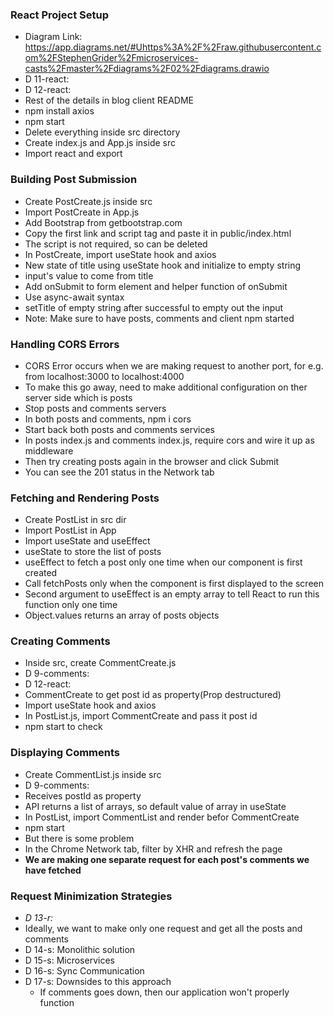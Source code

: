 ### React Project Setup
* Diagram Link: https://app.diagrams.net/#Uhttps%3A%2F%2Fraw.githubusercontent.com%2FStephenGrider%2Fmicroservices-casts%2Fmaster%2Fdiagrams%2F02%2Fdiagrams.drawio
* D 11-react:
* D 12-react:
* Rest of the details in blog client README 
* npm install axios
* npm start
* Delete everything inside src directory
* Create index.js and App.js inside src
* Import react and export 

### Building Post Submission
* Create PostCreate.js inside src
* Import PostCreate in App.js
* Add Bootstrap from getbootstrap.com
* Copy the first link and script tag and paste it in public/index.html
* The script is not required, so can be deleted
* In PostCreate, import useState hook and axios
* New state of title using useState hook and initialize to empty string
* input's value to come from title
* Add onSubmit to form element and helper function of onSubmit
* Use async-await syntax
* setTitle of empty string after successful to empty out the input
* Note: Make sure to have posts, comments and client npm started

### Handling CORS Errors
* CORS Error occurs when we are making request to another port, for e.g. from localhost:3000 to localhost:4000
* To make this go away, need to make additional configuration on ther server side which is posts
* Stop posts and comments servers
* In both posts and comments, npm i cors
* Start back both posts and comments services
* In posts index.js and comments index.js, require cors and wire it up as middleware
* Then try creating posts again in the browser and click Submit
* You can see the 201 status in the Network tab

### Fetching and Rendering Posts
* Create PostList in src dir
* Import PostList in App 
* Import useState and useEffect
* useState to store the list of posts
* useEffect to fetch a post only one time when our component is first created
* Call fetchPosts only when the component is first displayed to the screen
* Second argument to useEffect is an empty array to tell React to run this function only one time
* Object.values returns an array of posts objects

### Creating Comments
* Inside src, create CommentCreate.js
* D 9-comments:
* D 12-react:
* CommentCreate to get post id as property(Prop destructured)
* Import useState hook and axios
* In PostList.js, import CommentCreate and pass it post id
* npm start to check

### Displaying Comments
* Create CommentList.js inside src
* D 9-comments:
* Receives postId as property
* API returns a list of arrays, so default value of array in useState
* In PostList, import CommentList and render befor CommentCreate
* npm start
* But there is some problem
* In the Chrome Network tab, filter by XHR and refresh the page
* **We are making one separate request for each post's comments we have fetched**

### Request Minimization Strategies
* *D 13-r:*
* Ideally, we want to make only one request and get all the posts and comments
* D 14-s: Monolithic solution
* D 15-s: Microservices
* D 16-s: Sync Communication
* D 17-s: Downsides to this approach
  * If comments goes down, then our application won't properly function
  
